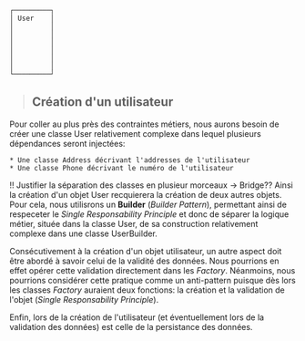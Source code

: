 ```
┌─────────┐
│ User    │
│         │
│         │
│         │
│         │
│         │
│         │
└─────────┘

```

>## Création d'un utilisateur

Pour coller au plus près des contraintes métiers, nous aurons besoin de créer une classe User relativement complexe dans
lequel plusieurs dépendances seront injectées:

    * Une classe Address décrivant l'addresses de l'utilisateur
    * Une classe Phone décrivant le numéro de l'utilisateur
!! Justifier la séparation des classes en plusieur morceaux -> Bridge??
Ainsi la création d'un objet User recquierera la création de deux autres objets. Pour cela, nous utilisrons un **Builder** 
(*Builder Pattern*), permettant ainsi de respeceter le *Single Responsability Principle* et donc de séparer la logique 
métier, située dans la classe User, de sa construction relativement complexe dans une classe UserBuilder.

Consécutivement à la création d'un objet utilisateur, un autre aspect doit être abordé à savoir celui de la validité des
données. Nous pourrions en effet opérer cette validation directement dans les *Factory*. Néanmoins, nous pourrions 
considérer cette pratique comme un anti-pattern puisque dès lors les classes *Factory* auraient deux fonctions: la 
création et la validation de l'objet (*Single Responsability Principle*).

Enfin, lors de la création de l'utilisateur (et éventuellement lors de la validation des données) est celle de la persistance
des données.